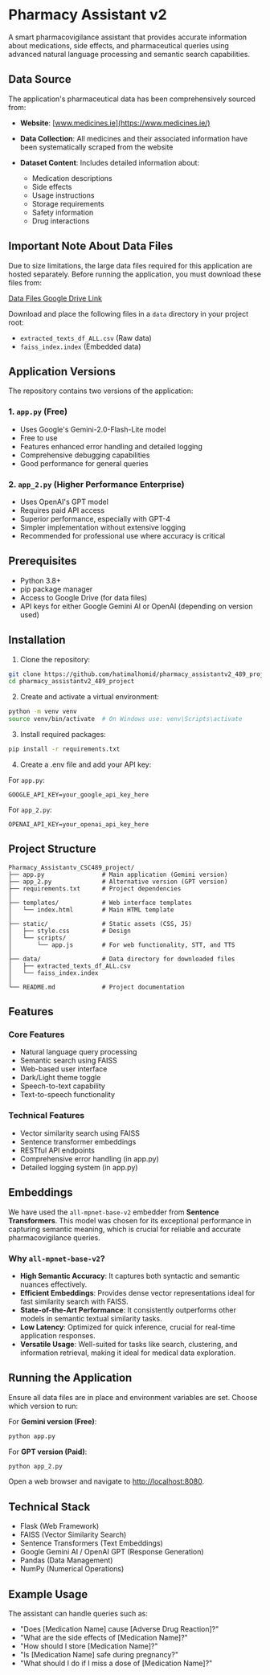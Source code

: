# Pharmacy Assistant v2

A smart pharmacovigilance assistant that provides accurate information about medications, side effects, and pharmaceutical queries using advanced natural language processing and semantic search capabilities.

## Data Source

The application's pharmaceutical data has been comprehensively sourced from:

* **Website**: [www.medicines.ie](https://www.medicines.ie/)
* **Data Collection**: All medicines and their associated information have been systematically scraped from the website
* **Dataset Content**: Includes detailed information about:

  * Medication descriptions
  * Side effects
  * Usage instructions
  * Storage requirements
  * Safety information
  * Drug interactions

## Important Note About Data Files

Due to size limitations, the large data files required for this application are hosted separately. Before running the application, you must download these files from:

[Data Files Google Drive Link](https://drive.google.com/drive/folders/1UFqNZLgaONLWUcntWtDQlajgSi4sFNg4?usp=drive_link)

Download and place the following files in a `data` directory in your project root:

* `extracted_texts_df_ALL.csv` (Raw data)
* `faiss_index.index` (Embedded data)

## Application Versions

The repository contains two versions of the application:

### 1. `app.py` (Free)

* Uses Google's Gemini-2.0-Flash-Lite model
* Free to use
* Features enhanced error handling and detailed logging
* Comprehensive debugging capabilities
* Good performance for general queries

### 2. `app_2.py` (Higher Performance Enterprise)

* Uses OpenAI's GPT model
* Requires paid API access
* Superior performance, especially with GPT-4
* Simpler implementation without extensive logging
* Recommended for professional use where accuracy is critical

## Prerequisites

* Python 3.8+
* pip package manager
* Access to Google Drive (for data files)
* API keys for either Google Gemini AI or OpenAI (depending on version used)

## Installation

1. Clone the repository:

```bash
git clone https://github.com/hatimalhomid/pharmacy_assistantv2_489_project.git
cd pharmacy_assistantv2_489_project
```

2. Create and activate a virtual environment:

```bash
python -m venv venv
source venv/bin/activate  # On Windows use: venv\Scripts\activate
```

3. Install required packages:

```bash
pip install -r requirements.txt
```

4. Create a .env file and add your API key:

For `app.py`:

```
GOOGLE_API_KEY=your_google_api_key_here
```

For `app_2.py`:

```
OPENAI_API_KEY=your_openai_api_key_here
```

## Project Structure

```
Pharmacy_Assistantv_CSC489_project/
├── app.py                # Main application (Gemini version)
├── app_2.py              # Alternative version (GPT version)
├── requirements.txt      # Project dependencies
│
├── templates/            # Web interface templates
│   └── index.html        # Main HTML template
│
├── static/               # Static assets (CSS, JS)
│   ├── style.css         # Design
│   └── scripts/
│       └── app.js        # For web functionality, STT, and TTS
│
├── data/                 # Data directory for downloaded files
│   ├── extracted_texts_df_ALL.csv
│   └── faiss_index.index
│
└── README.md             # Project documentation
```

## Features

### Core Features

* Natural language query processing
* Semantic search using FAISS
* Web-based user interface
* Dark/Light theme toggle
* Speech-to-text capability
* Text-to-speech functionality

### Technical Features

* Vector similarity search using FAISS
* Sentence transformer embeddings
* RESTful API endpoints
* Comprehensive error handling (in app.py)
* Detailed logging system (in app.py)

## Embeddings

We have used the `all-mpnet-base-v2` embedder from **Sentence Transformers**. This model was chosen for its exceptional performance in capturing semantic meaning, which is crucial for reliable and accurate pharmacovigilance queries.

### Why `all-mpnet-base-v2`?

* **High Semantic Accuracy**: It captures both syntactic and semantic nuances effectively.
* **Efficient Embeddings**: Provides dense vector representations ideal for fast similarity search with FAISS.
* **State-of-the-Art Performance**: It consistently outperforms other models in semantic textual similarity tasks.
* **Low Latency**: Optimized for quick inference, crucial for real-time application responses.
* **Versatile Usage**: Well-suited for tasks like search, clustering, and information retrieval, making it ideal for medical data exploration.

## Running the Application

Ensure all data files are in place and environment variables are set. Choose which version to run:

For **Gemini version (Free)**:

```bash
python app.py
```

For **GPT version (Paid)**:

```bash
python app_2.py
```

Open a web browser and navigate to [http://localhost:8080](http://localhost:8080).

## Technical Stack

* Flask (Web Framework)
* FAISS (Vector Similarity Search)
* Sentence Transformers (Text Embeddings)
* Google Gemini AI / OpenAI GPT (Response Generation)
* Pandas (Data Management)
* NumPy (Numerical Operations)

## Example Usage

The assistant can handle queries such as:

* "Does \[Medication Name] cause \[Adverse Drug Reaction]?"
* "What are the side effects of \[Medication Name]?"
* "How should I store \[Medication Name]?"
* "Is \[Medication Name] safe during pregnancy?"
* "What should I do if I miss a dose of \[Medication Name]?"
  
